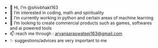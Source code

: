 - 👋 Hi, I’m @shivbhakt163
- 👀 I’m interested in coding, math and spirituality
- 🌱 I’m currently working in python and certain areas of machine learning
- 💞️ I’m looking to create commercial products such as games, softwares and ai powered tools
- 📫 reach me through : aryansaraswatepi163@gmail.com
- ✨ suggestions/advices are very important to me
